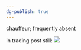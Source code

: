 ```yaml
---
dg-publish: true
---
```

chauffeur; frequently absent

in trading post still:
![](https://i.imgur.com/xLiPFBy.png)
